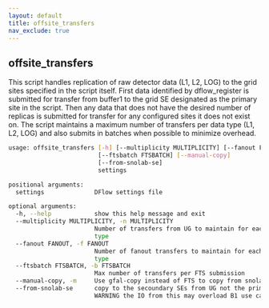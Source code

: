 ```yaml
---
layout: default
title: offsite_transfers
nav_exclude: true
---
```


## offsite_transfers

This script handles replication of raw detector data (L1, L2, LOG) to the grid sites specified in the script itself. First data identified by dflow_register is submitted for transfer from buffer1 to the grid SE designated as the primary site in the script. Then any data that does not have the desired number of replicas is submitted for transfer for any configured sites it does not exist on. The script maintains a maximum number of transfers per data type (L1, L2, LOG) and also submits in batches when possible to minimize overhead.

```bash
usage: offsite_transfers [-h] [--multiplicity MULTIPLICITY] [--fanout FANOUT]
                         [--ftsbatch FTSBATCH] [--manual-copy]
                         [--from-snolab-se]
                         settings

positional arguments:
  settings              DFlow settings file

optional arguments:
  -h, --help            show this help message and exit
  --multiplicity MULTIPLICITY, -n MULTIPLICITY
                        Number of transfers from UG to maintain for each file
                        type
  --fanout FANOUT, -f FANOUT
                        Number of fanout transfers to maintain for each file
                        type
  --ftsbatch FTSBATCH, -b FTSBATCH
                        Max number of transfers per FTS submission
  --manual-copy, -m     Use gfal-copy instead of FTS to copy from snolab
  --from-snolab-se      copy to the secoundary SEs from UG not the primary SE,
                        WARNING the IO from this may overload B1 use carefully
```
